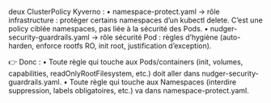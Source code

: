  deux ClusterPolicy Kyverno :
	•	namespace-protect.yaml → rôle infrastructure : protéger certains namespaces d’un kubectl delete. C’est une policy ciblée namespaces, pas liée à la sécurité des Pods.
	•	nudger-security-guardrails.yaml → rôle sécurité Pod : règles d’hygiène (auto-harden, enforce rootfs RO, init root, justification d’exception).

👉 Donc :
	•	Toute règle qui touche aux Pods/containers (init, volumes, capabilities, readOnlyRootFilesystem, etc.) doit aller dans nudger-security-guardrails.yaml.
	•	Toute règle qui touche aux Namespaces (interdire suppression, labels obligatoires, etc.) va dans namespace-protect.yaml.
